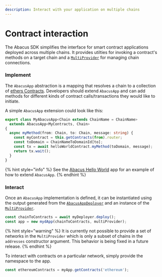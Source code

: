 ```yaml
---
description: Interact with your application on multiple chains
---
```


# Contract interaction

The Abacus SDK simplifies the interface for smart contract applications deployed across multiple chains. It provides utilties for invoking a contract's methods on a target chain and a  [`MultiProvider`](multiprovider.md) for managing chain connections.&#x20;

### Implement

The `AbacusApp` abstraction is a mapping that resolves a chain to a collection of [ethers Contracts](https://docs.ethers.io/v5/api/contract/contract/#Contract). Developers should extend `AbacusApp` and can add methods for different kinds of contract calls/transactions they would like to initiate.

A simple `AbacusApp` extension could look like this:

```typescript
export class MyAbacusApp<Chain extends ChainName = ChainName> 
  extends AbacusApp<MyContracts, Chain> 
{
  async myMethod(from: Chain, to: Chain, message: string) {
    const myContract = this.getContracts(from).router;
    const toDomain = ChainNameToDomainId[to];
    const tx = await helloWorldContract.myMethod(toDomain, message);
    return tx.wait();
  }
}
```

{% hint style="info" %}
See the [Abacus Hello World](https://github.com/abacus-network/abacus-app-template/blob/main/src/sdk/app.ts) app for an example of how to extend `AbacusApp`.
{% endhint %}

### Interact

Once an `AbacusApp` implementation is defined, it can be instantiated using the output generated from the [`AbacusAppDeployer`](../writing-contracts/deploying-contracts/abacusdeployer.md) and an instance of the [`MultiProvider`](multiprovider.md).&#x20;

```typescript
const chainToContracts = await myDeployer.deploy();
const app = new mydApp(chainToContracts, multiProvider);
```

{% hint style="warning" %}
It is currently not possible to provide a set of networks in the `MultiProvider` which is only a subset of chains in the `addresses` constructor argument. This behavior is being fixed in a future release.
{% endhint %}

To interact with contracts on a particular network, simply provide the namespace to the app.&#x20;

```typescript
const ethereumContracts = myApp.getContracts('ethereum');
```
